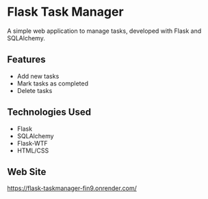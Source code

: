 # Flask Task Manager

A simple web application to manage tasks, developed with Flask and SQLAlchemy.

## Features

- Add new tasks
- Mark tasks as completed
- Delete tasks

## Technologies Used

- Flask
- SQLAlchemy
- Flask-WTF
- HTML/CSS

## Web Site
https://flask-taskmanager-fin9.onrender.com/
